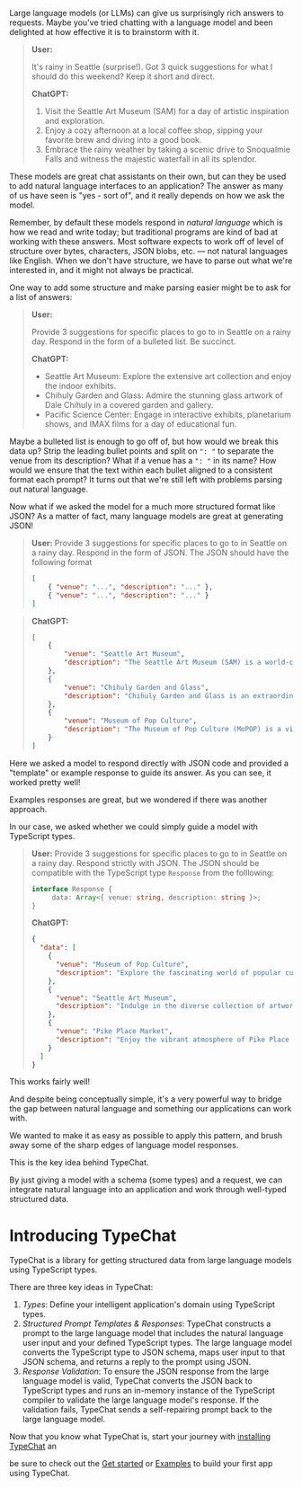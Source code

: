 
Large language models (or LLMs) can give us surprisingly rich answers to requests.
Maybe you've tried chatting with a language model and been delighted at how effective it is to brainstorm with it.

> **User:**
>
> It's rainy in Seattle (surprise!). Got 3 quick suggestions for what I should do this weekend? Keep it short and direct.
> 
> **ChatGPT:**
>
> 1. Visit the Seattle Art Museum (SAM) for a day of artistic inspiration and exploration.
> 2. Enjoy a cozy afternoon at a local coffee shop, sipping your favorite brew and diving into a good book.
> 3. Embrace the rainy weather by taking a scenic drive to Snoqualmie Falls and witness the majestic waterfall in all its splendor.

These models are great chat assistants on their own, but can they be used to add natural language interfaces to an application?
The answer as many of us have seen is "yes - sort of", and it really depends on how we ask the model.

Remember, by default these models respond in *natural language* which is how we read and write today;
but traditional programs are kind of bad at working with these answers.
Most software expects to work off of level of structure over bytes, characters, JSON blobs, etc. &mdash; not natural languages like English.
When we don't have structure, we have to parse out what we're interested in, and it might not always be practical.

One way to add some structure and make parsing easier might be to ask for a list of answers:

> **User:**
>
> Provide 3 suggestions for specific places to go to in Seattle on a rainy day.
> Respond in the form of a bulleted list.
> Be succinct.
> 
> **ChatGPT:**
>
> - Seattle Art Museum: Explore the extensive art collection and enjoy the indoor exhibits.
> - Chihuly Garden and Glass: Admire the stunning glass artwork of Dale Chihuly in a covered garden and gallery.
> - Pacific Science Center: Engage in interactive exhibits, planetarium shows, and IMAX films for a day of educational fun.

Maybe a bulleted list is enough to go off of, but how would we break this data up?
Strip the leading bullet points and split on `": "` to separate the venue from its description?
What if a venue has a `": "` in its name?
How would we ensure that the text within each bullet aligned to a consistent format each prompt?
It turns out that we're still left with problems parsing out natural language.

Now what if we asked the model for a much more structured format like JSON?
As a matter of fact, many language models are great at generating JSON!

> **User:**
> Provide 3 suggestions for specific places to go to in Seattle on a rainy day. Respond in the form of JSON. The JSON should have the following format
> 
> ```json
> [
>     { "venue": "...", "description": "..." },
>     { "venue": "...", "description": "..." }
> ]
> ```

> **ChatGPT:**
> ```json
> [
>     {
>         "venue": "Seattle Art Museum",
>         "description": "The Seattle Art Museum (SAM) is a world-class museum with a diverse collection of art from around the globe. It offers a great indoor activity for a rainy day, allowing you to explore various art exhibitions and displays, including contemporary art, African and Oceanic art, and European painting and sculpture."
>     },
>     {
>         "venue": "Chihuly Garden and Glass",
>         "description": "Chihuly Garden and Glass is an extraordinary exhibition showcasing the breathtaking glass artwork of Dale Chihuly. Located at the Seattle Center, this indoor attraction offers a mesmerizing experience as you wander through vibrant glass sculptures and installations. The beautiful interplay of light and color will captivate your senses, making it a perfect rainy day destination."
>     },
>     {
>         "venue": "Museum of Pop Culture",
>         "description": "The Museum of Pop Culture (MoPOP) is a vibrant museum dedicated to contemporary pop culture, music, science fiction, and more. It features engaging exhibits that celebrate music icons, explore science fiction themes, and delve into the world of video games. Whether you're a fan of music, movies, or pop culture in general, MoPOP offers an immersive and entertaining experience, making it an ideal choice on a rainy day."
>     }
> ]
> ```

Here we asked a model to respond directly with JSON code and provided a "template" or example response to guide its answer.
As you can see, it worked pretty well!

Examples responses are great, but we wondered if there was another approach.

In our case, we asked whether we could simply guide a model with TypeScript types.

> **User:**
> Provide 3 suggestions for specific places to go to in Seattle on a rainy day. Respond strictly with JSON. The JSON should be compatible with the TypeScript type `Response` from the folllowing:
>
> ```ts
> interface Response {
>      data: Array<{ venue: string, description: string }>;
> }
> ```
>
> **ChatGPT:**
> ```json
> {
>   "data": [
>     {
>       "venue": "Museum of Pop Culture",
>       "description": "Explore the fascinating world of popular culture through interactive exhibits, music memorabilia, and multimedia displays at the Museum of Pop Culture."
>     },
>     {
>       "venue": "Seattle Art Museum",
>       "description": "Indulge in the diverse collection of artworks from around the world at the Seattle Art Museum, featuring both contemporary and classical pieces."
>     },
>     {
>       "venue": "Pike Place Market",
>       "description": "Enjoy the vibrant atmosphere of Pike Place Market, where you can wander through covered stalls offering fresh produce, crafts, and delicious food from local vendors."
>     }
>   ]
> }
> ```

This works fairly well!

And despite being conceptually simple, it's a very powerful way to bridge the gap between natural language and something our applications can work with.

We wanted to make it as easy as possible to apply this pattern, and brush away some of the sharp edges of language model responses.

This is the key idea behind TypeChat.

By just giving a model with a schema (some types) and a request, we can integrate natural language into an application and work through well-typed structured data.


# Introducing TypeChat
TypeChat is a library for getting structured data from large language models using TypeScript types. 

There are three key ideas in TypeChat:

1. *Types*: Define your intelligent application's domain using TypeScript types.
2. *Structured Prompt Templates & Responses*: TypeChat constructs a prompt to the large language model that includes the natural language user input and your defined TypeScript types. The large language model converts the TypeScript type to JSON schema, maps user input to that JSON schema, and returns a reply to the prompt using JSON.
3. *Response Validation*: To ensure the JSON response from the large language model is valid, TypeChat converts the JSON back to TypeScript types and runs an in-memory instance of the TypeScript compiler to validate the large language model's response. If the validation fails, TypeChat sends a self-repairing prompt back to the large language model.

Now that you know what TypeChat is, start your journey with [installing TypeChat](/gettingstarted) an

be sure to check out the [Get started](/examples.md) or [Examples](/examples.md) to build your first app using TypeChat.